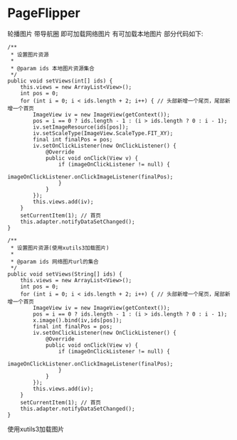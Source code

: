 # PageFlipper
轮播图片 带导航圈 即可加载网络图片 有可加载本地图片
部分代码如下:


    /**
     * 设置图片资源
     *
     * @param ids 本地图片资源集合
     */
    public void setViews(int[] ids) {
        this.views = new ArrayList<View>();
        int pos = 0;
        for (int i = 0; i < ids.length + 2; i++) { // 头部新增一个尾页，尾部新增一个首页
            ImageView iv = new ImageView(getContext());
            pos = i == 0 ? ids.length - 1 : (i > ids.length ? 0 : i - 1);
            iv.setImageResource(ids[pos]);
            iv.setScaleType(ImageView.ScaleType.FIT_XY);
            final int finalPos = pos;
            iv.setOnClickListener(new OnClickListener() {
                @Override
                public void onClick(View v) {
                    if (imageOnClickListener != null) {
                        imageOnClickListener.onClickImageListener(finalPos);
                    }
                }
            });
            this.views.add(iv);
        }
        setCurrentItem(1); // 首页
        this.adapter.notifyDataSetChanged();
    }

    /**
     * 设置图片资源(使用xutils3加载图片)
     *
     * @param ids 网络图片url的集合
     */
    public void setViews(String[] ids) {
        this.views = new ArrayList<View>();
        int pos = 0;
        for (int i = 0; i < ids.length + 2; i++) { // 头部新增一个尾页，尾部新增一个首页
            ImageView iv = new ImageView(getContext());
            pos = i == 0 ? ids.length - 1 : (i > ids.length ? 0 : i - 1);
            x.image().bind(iv,ids[pos]);
            final int finalPos = pos;
            iv.setOnClickListener(new OnClickListener() {
                @Override
                public void onClick(View v) {
                    if (imageOnClickListener != null) {
                        imageOnClickListener.onClickImageListener(finalPos);
                    }
                }
            });
            this.views.add(iv);
        }
        setCurrentItem(1); // 首页
        this.adapter.notifyDataSetChanged();
    }
    
  使用xutils3加载图片
